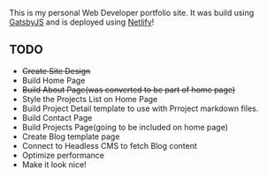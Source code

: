 This is my personal Web Developer portfolio site. It was build using [GatsbyJS](https://gatsbyjs.org) and is deployed using [Netlify](https://netlify.com)!

## TODO

- ~~Create Site Design~~
- Build Home Page
- ~~Build About Page(was converted to be part of home page)~~
- Style the Projects List on Home Page
- Build Project Detail template to use with Prroject markdown files.
- Build Contact Page
- Build Projects Page(going to be included on home page)
- Create Blog template page
- Connect to Headless CMS to fetch Blog content
- Optimize performance
- Make it look nice!
